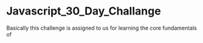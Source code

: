 # Javascript_30_Day_Challange
Basically this challenge is assigned to us for learning the core fundamentals of  
